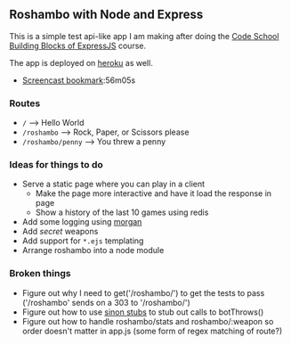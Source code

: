 ## Roshambo with Node and Express
This is a simple test api-like app I am making after doing the [Code School Building Blocks of ExpressJS](http://campus.codeschool.com/courses/building-blocks-of-express-js) course.

The app is deployed on [heroku](https://pacific-mesa-1393.herokuapp.com/roshambo) as well.

* [Screencast bookmark](https://www.codeschool.com/screencasts/soup-to-bits-building-blocks-of-express-js):56m05s

### Routes
* `/` --> Hello World
* `/roshambo` --> Rock, Paper, or Scissors please 
* `/roshambo/penny` --> You threw a penny

### Ideas for things to do
* Serve a static page where you can play in a client
  * Make the page more interactive and have it load the response in page
  * Show a history of the last 10 games using redis
* Add some logging using [morgan](https://github.com/expressjs/morgan)
* Add _secret_ weapons
* Add support for `*.ejs` templating
* Arrange roshambo into a node module


### Broken things
* Figure out why I need to get('/roshambo/') to get the tests to pass ('/roshambo' sends on a 303 to '/roshambo/')
* Figure out how to use [sinon stubs](http://sinonjs.org/docs/#stubs) to stub out calls to botThrows()
* Figure out how to handle roshambo/stats and roshambo/:weapon so order doesn't matter in app.js (some form of regex matching of route?)
